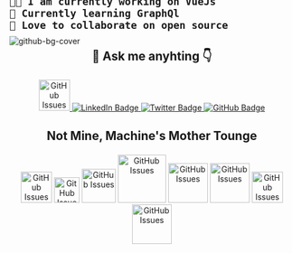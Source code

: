 
 ![github-bg-cover](https://user-images.githubusercontent.com/34964652/232860226-293f2d9e-9a12-49f0-bb94-9698df84e30f.png)
  <section style="margin-top: -160px; padding-top: 0;"> 
  
  <h2>
      
    😀 Pronounce - He/Him
    💼 I am currently working at Inmar
    👨‍💻 I am currently working on VueJs
    📙 Currently learning GraphQl
    🤝 Love to collaborate on open source
 
  </h2>
  
  <div>
  
  <section  align='center'>
  <h2>
    
  💬 Ask me anyhting 👇
    
  </h2>

     
  <a href="https://github.com/ShaktiMandal/ShaktiMandal/issues/" target="_blank">
    <img width="55px"
      src="https://img.shields.io/static/v1?label=&message=HERE&color=blue"
      alt="GitHub Issues"
    />
  </a>
  <a href="https://www.linkedin.com/in/shakti-shankar-mandal-425978124/" target="_blank">
    <img
      src="https://img.shields.io/badge/LinkedIn-blue?style=for-the-badge&logo=linkedin&logoColor=white"
      alt="LinkedIn Badge"
    />
  </a>
  <a href="https://twitter.com/san_sontu" target="_blank">
    <img
      src="https://img.shields.io/badge/Twitter-blue?style=for-the-badge&logo=twitter&logoColor=white"
      alt="Twitter Badge"
    />
  </a>
  <a href="https://github.com/ShaktiMandal" target="_blank">
    <img src="https://img.shields.io/badge/gitHub-blue?style=for-the-badge&logo=github&logoColor=white"
    alt="GitHub Badge" />
  </a>
    
  </section>  
  </div>
  <p></p>
  
  <div>
  
  <section  align='center'>
  <h2>
    
  Not Mine, Machine's Mother Tounge
    
  </h2>
  <img width="55px"
      src="https://img.shields.io/badge/Vue-gray?style=for-the-badge&logo=vue.js&logoColor=blue"
      alt="GitHub Issues"
  />
  <img width="45px"
      src="https://img.shields.io/badge/JS-blue?style=for-the-badge&logo=javascript&logoColor=yellow"
      alt="GitHub Issues"
  />
  <img width="60px"
      src="https://img.shields.io/badge/react-white?style=for-the-badge&logo=react&logoColor=blue"
      alt="GitHub Issues"
  />
  <img width="85px"
      src="https://img.shields.io/badge/typescript-white?style=for-the-badge&logo=typescript&logoColor=blue"
      alt="GitHub Issues"
  />
  <img width="70px"
      src="https://img.shields.io/badge/cshrap-lavender?style=for-the-badge&logo=csharp&logoColor=blue"
      alt="GitHub Issues"
  />
  <img width="70px"
      src="https://img.shields.io/badge/dotnet-Purple?style=for-the-badge&logo=dotnet&logoColor=blue"
      alt="GitHub Issues"
  />
  <img width="55px"
      src="https://img.shields.io/badge/vite-lightsalmon?style=for-the-badge&logo=vite&logoColor=blue"
      alt="GitHub Issues"
  />
  <img width="70px"
      src="https://img.shields.io/badge/nextjs-black?style=for-the-badge&logo=next.js&logoColor=blue"
      alt="GitHub Issues"
  />

  </section>  
  </div>
    
<!--   [![Shakti's GitHub stats](https://github-readme-stats.vercel.app/api?username=ShaktiMandal&show_icons=true)](https://github.com/ShaktiMandal/github-readme-stats)
    
  [![Top Langs](https://github-readme-stats.vercel.app/api/top-langs/?username=ShaktiMandal&show_icons=true)](https://github.com/ShaktiMandal/github-readme-stats) -->


  </div>
